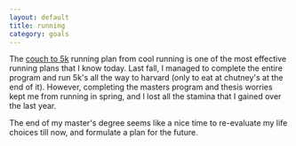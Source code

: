 ```yaml
---
layout: default
title: running
category: goals
---
```


The [couch to 5k](http://www.coolrunning.com/engine/2/2_3/181.shtml) running
plan from cool running is one of the most effective running plans that I know
today. Last fall, I managed to complete the entire program and run 5k's all the
way to harvard (only to eat at chutney's at the end of it). However, completing
the masters program and thesis worries kept me from running in spring, and I 
lost all the stamina that I gained over the last year. 

The end of my master's degree seems like a nice time to re-evaluate my life
choices till now, and formulate a plan for the future. 
